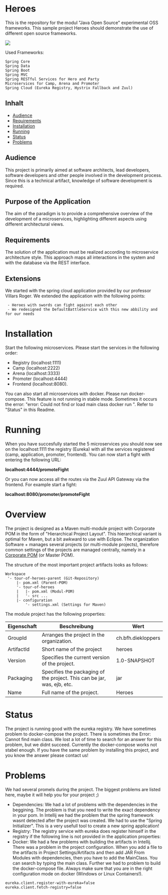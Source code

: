 



# Heroes
This is the repository for the modul "Java Open Source" experimental OSS frameworks.
This sample project Heroes should demonstrate the use of different open source frameworks. 
<p align="left">
    <a href="https://opensource.org/licenses/MIT"><img src="https://img.shields.io/badge/license-MIT-blue.svg"></a>
</p>

Used Frameworks: 
```
Spring Core                            
Spring Data                         
Spring Boot
Spring MVC
Spring RESTful Services for Hero and Party 
Microservices for Camp, Arena and Promoter 
Spring Cloud (Eureka Registry, Hystrix Fallback and Zuul)
```

## Inhalt

  * [Audience](#audience) 
  * [Requirements](#requirements)
  * [Installation](#installation)
  * [Running](#running)
  * [Status](#status)
  * [Problems](#problems)

##	Audience
This project is primarily aimed at software architects, lead developers, software developers and other people involved in the development process. Since this is a technical artifact, knowledge of software development is required.

## Purpose of the Application
The aim of the paradigm is to provide a comprehensive overview of the development of a microservices, highlighting different aspects using different architectural views.

## Requirements
The solution of the application must be realized according to microservice architecture style. This approach maps all interactions in the system and with the database via the REST interface.

## Extensions
We started with the spring cloud application provided by our professor Villars Roger. We extended the application with the following points: 

	 - Heroes with swords can fight against each other
	 - We redesigned the DefaultBattleService with this new abbility and for our needs

# Installation
Start the following microservices. Please start the services in the following order:

 - Registry (localhost:1111)
 - Camp (localhost:2222)
 - Arena (localhost:3333)
 - Promoter (localhost:4444)
 - Frontend (localhost:8080).

You can also start all microservices with docker. Please run docker-compose. This feature is not running in stable mode. Sometimes it occurs the error: "error: Could not find or load main class docker run ". Refer to "Status" in this Readme.

# Running 
When you have succesfully started the 5 microservices you should now see on the localhost:1111 the registry (Eureka) with all the services registered (camp, application, promoter, frontend). 
You can now start a fight with entering the following URL:

**localhost:4444/promoteFight**

Or you can now access all the routes via the Zuul API Gateway via the frontend. For example start a fight: 

**localhost:8080/promoter/promoteFight**

# Overview
  
The project is designed as a Maven multi-module project with Corporate POM in the form of "Hierarchical Project Layout". This hierarchical variant is optimal for Maven, but a bit awkward to use with Eclipse. The organization Software + manages several projects (or multi-module projects), therefore common settings of the projects are managed centrally, namely in a [Corporate POM](https://blog.sonatype.com/2008/05/misused-maven-terms-defined/) (or Master POM). 

The structure of the most important project artifacts looks as follows:

```
Workspace
 '- tour-of-heroes-parent (Git-Repository)
     |- pom.xml (Parent-POM)
     '- tour-of-heroes
     |   |- pom.xml (Modul-POM)
     |   '- src ...
     |- configuration
         '- settings.xml (Settings for Maven)
```

The module project has the following properties:

| Eigenschaft| Beschreibung | Wert |
|-----------|-----------| -----------|
| GroupId  | Arranges the project in the organization. | ch.bfh.diekloppers|
| ArtifactId | Short name of the project | heroes |
| Version | Specifies the current version of the project.| 1.0-SNAPSHOT |
| Packaging | Specifies the packaging of the project. This can be jar, was, ejb, etc.| jar |
| Name | Full name of the project.| Heroes |

# Status
The project is running good with the eureka registry. We have sometimes problem to docker-compose the project. There is sometimes the Error: Cannot find main class. We lost a lot of time to search for an answer for this problem, but we didnt succeed. Currently the docker-compose works not stabel enough. If you have the same problem by installing this project, and you know the answer please contact us! 
# Problems
We had several promels during the project. The biggest problems are listed here, maybe it will help you for your project ;)

 - Dependencies: We had a lot of problems with the dependencies in the beggining. The problem is that you need to write the exact dependency in your pom. In Intellij we had the problem that the spring framework wasnt detected after the project was created. We had to use the "Spring Initializer". This is a very usefull tool to create a new spring application!
 - Registry: The registry service with eureka does register himself in the registry if the following line is not provided in the application properties: 
 - Docker: We had a few problems with building the artifacts in Intellij. There was a problem in the project configuration. When you add a file to the artifacts in Project Settings/Artifacts and then add JAR From Modules with dependencies, then you have to add the MainClass. You can search by typing the main class. Further we had to problem to build the docker-compose file. Always make sure that you are in the right configuration mode on docker (Windows or Linux Containers!).
 ```
 eureka.client.register-with-eureka=false  
eureka.client.fetch-registry=false
 ```
